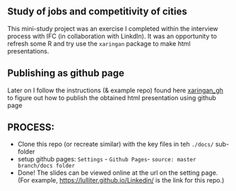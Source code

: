 ## Study of jobs and competitivity of cities 
This mini-study project was an exercise I completed within the interview process with IFC (in collaboration with LinkdIn). 
It was an opportunity to refresh some R and try use the `xaringan` package to make html presentations. 

## Publishing as  github page
Later on I follow the instructions (& example repo) found here [xaringan_gh](https://github.com/tcgriffith/xaringan_gh) to figure out how to publish the obtained html presentation using github page


## PROCESS:
- Clone this repo (or recreate similar) with the key files in teh `./docs/` sub-folder 
- setup github pages: `Settings` - `Github Pages`- `source: master branch/docs folder`
- Done! The slides can be viewed online at the url on the setting page. 
(For example, https://lulliter.github.io/Linkedin/ is the link for this repo.)

